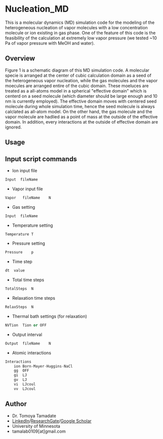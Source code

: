 # Nucleation_MD
This is a molecular dynamics (MD) simulation code for the modeling of the heterogeneous nucleation of vapor molecules with a low concentration molecule or ion existing in gas phase.  One of the feature of this code is the feasibility of the calculation at extremely low vapor pressure (we tested ~10 Pa of vapor pressure with MeOH and water).
## Overview
Figure 1 is a schematic diagram of this MD simulation code.  A molecular specie is arranged at the center of cubic calculation domain as a seed of the heterogeneous vapor nucleation, while the gas molecules and the vapor moecules are arranged entire of the cubic domain. These moeluces are treated as a all-atoms model in a spherical "effective domain" which is centerd on a seed molecule (which diameter should be large enough and 10 nm is currently employed).  The effective domain moves with centered seed molecule during whole simulation time, hence the seed molecule is always calclated as all-atom model. On the other hand, the gas molecule and the vapor molecule are hadlied as a point of mass at the outside of the effective domain.  In addition, every interactions at the outside of effective domain are ignored.  
## Usage

## Input script commands
* Ion input file
```py
Input  fileName
```
* Vapor input file
```py
Vapor	fileName	N
```
* Gas setting
```py
Input  fileName
```
* Temperature setting
```py
Temperature T
```
* Pressure setting
```py
Pressure	p
```
* Time step
```py
dt	value
```
* Total time steps
```py
TotalSteps	N
```
* Relaxation time steps
```py
RelaxSteps	N
```
* Thermal bath settings (for relaxation)
```py
NVTion	Tion or OFF
```
* Output interval
```py
Output	fileName	N
```
* Atomic interactions
```py
Interactions
	ion	Born-Mayer-Huggins-NaCl
	gg	OFF
	gi	LJ
	gv	LJ
	vi	LJcoul
	vv	LJcoul
```

## Author
* Dr. Tomoya Tamadate
* [LinkedIn](https://www.linkedin.com/in/tomoya-tamadate-953673142/)/[ResearchGate](https://www.researchgate.net/profile/Tomoya-Tamadate)/[Google Scholar](https://scholar.google.com/citations?user=XXSOgXwAAAAJ&hl=ja)
* University of Minnesota
* tamalab0109[at]gmail.com
